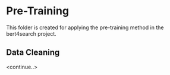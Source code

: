 # Pre-Training

This folder is created for applying the pre-training method in the bert4search project.

## Data Cleaning

<continue..>